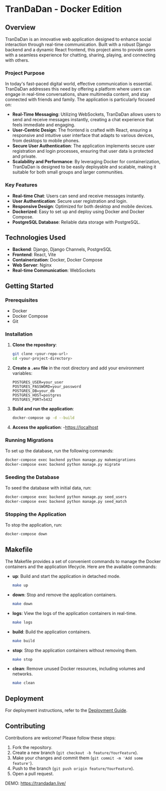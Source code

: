 # TranDaDan - Docker Edition

## Overview

TranDaDan is an innovative web application designed to enhance social interaction through real-time communication. Built with a robust Django backend and a dynamic React frontend, this project aims to provide users with a seamless experience for chatting, sharing, playing, and connecting with others.

### Project Purpose

In today's fast-paced digital world, effective communication is essential. TranDaDan addresses this need by offering a platform where users can engage in real-time conversations, share multimedia content, and stay connected with friends and family. The application is particularly focused on:

- **Real-Time Messaging**: Utilizing WebSockets, TranDaDan allows users to send and receive messages instantly, creating a chat experience that feels immediate and engaging.
- **User-Centric Design**: The frontend is crafted with React, ensuring a responsive and intuitive user interface that adapts to various devices, from desktops to mobile phones.
- **Secure User Authentication**: The application implements secure user registration and login processes, ensuring that user data is protected and private.
- **Scalability and Performance**: By leveraging Docker for containerization, TranDaDan is designed to be easily deployable and scalable, making it suitable for both small groups and larger communities.

### Key Features

- **Real-time Chat**: Users can send and receive messages instantly.
- **User Authentication**: Secure user registration and login.
- **Responsive Design**: Optimized for both desktop and mobile devices.
- **Dockerized**: Easy to set up and deploy using Docker and Docker Compose.
- **PostgreSQL Database**: Reliable data storage with PostgreSQL.

## Technologies Used

- **Backend**: Django, Django Channels, PostgreSQL
- **Frontend**: React, Vite
- **Containerization**: Docker, Docker Compose
- **Web Server**: Nginx
- **Real-time Communication**: WebSockets

## Getting Started

### Prerequisites

- Docker
- Docker Compose
- Git

### Installation

1. **Clone the repository**:
   ```bash
   git clone <your-repo-url>
   cd <your-project-directory>
   ```

2. **Create a `.env` file** in the root directory and add your environment variables:
   ```env
   POSTGRES_USER=your_user
   POSTGRES_PASSWORD=your_password
   POSTGRES_DB=your_db
   POSTGRES_HOST=postgres
   POSTGRES_PORT=5432
   ```

3. **Build and run the application**:
   ```bash
   docker-compose up -d --build
   ```

4. **Access the application**:
   -[https://localhost](https://localhost)

### Running Migrations

To set up the database, run the following commands:
```bash
docker-compose exec backend python manage.py makemigrations
docker-compose exec backend python manage.py migrate
```

### Seeding the Database

To seed the database with initial data, run:
```bash
docker-compose exec backend python manage.py seed_users
docker-compose exec backend python manage.py seed_match
```

### Stopping the Application

To stop the application, run:
```bash
docker-compose down
```

## Makefile

The Makefile provides a set of convenient commands to manage the Docker containers and the application lifecycle. Here are the available commands:

- **up**: Build and start the application in detached mode.
  ```bash
  make up
  ```

- **down**: Stop and remove the application containers.
  ```bash
  make down
  ```

- **logs**: View the logs of the application containers in real-time.
  ```bash
  make logs
  ```

- **build**: Build the application containers.
  ```bash
  make build
  ```

- **stop**: Stop the application containers without removing them.
  ```bash
  make stop
  ```

- **clean**: Remove unused Docker resources, including volumes and networks.
  ```bash
  make clean
  ```

## Deployment

For deployment instructions, refer to the [Deployment Guide](#).

## Contributing

Contributions are welcome! Please follow these steps:

1. Fork the repository.
2. Create a new branch (`git checkout -b feature/YourFeature`).
3. Make your changes and commit them (`git commit -m 'Add some feature'`).
4. Push to the branch (`git push origin feature/YourFeature`).
5. Open a pull request.

DEMO: https://trandadan.live/


